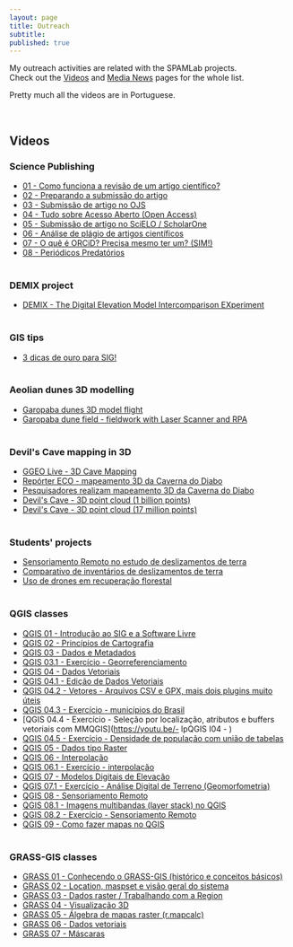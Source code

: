 ```yaml
---
layout: page
title: Outreach
subtitle:
published: true
---
```


My outreach activities are related with the SPAMLab projects.  
Check out the [Videos](https://spamlab.github.io/outreach/videos/) and [Media News](https://spamlab.github.io/outreach/news/) pages for the whole list.  

Pretty much all the videos are in Portuguese.  

&nbsp;&nbsp;
## Videos

### Science Publishing
- [01 - Como funciona a revisão de um artigo científico?](https://youtu.be/Q8c5bVG7fn4)  
- [02 - Preparando a submissão do artigo](https://youtu.be/cDS1_q8FxLU)  
- [03 - Submissão de artigo no OJS](https://youtu.be/6OAXx7KFxs0)  
- [04 - Tudo sobre Acesso Aberto (Open Access)](https://youtu.be/Gx5JYjxyg5Y)  
- [05 - Submissão de artigo no SciELO / ScholarOne](https://youtu.be//9sm-BeWanUo)  
- [06 - Análise de plágio de artigos científicos](https://youtu.be/ZpEX6JTQU1o)  
- [07 - O quê é ORCiD? Precisa mesmo ter um? (SIM!)](https://youtu.be/vnAeelLZ--0)  
- [08 - Periódicos Predatórios](https://youtu.be/DS0HydVh8Bg)  
&nbsp;

### DEMIX project
- [DEMIX - The Digital Elevation Model Intercomparison EXperiment](https://youtu.be/veZA4O1rU28 )  
&nbsp;

### GIS tips
- [3 dicas de ouro para SIG!](https://youtu.be/Tt7cx2Oazj4)  
&nbsp;

### Aeolian dunes 3D modelling
- [Garopaba dunes 3D model flight](https://youtu.be/U73C-In4dfs)  
- [Garopaba dune field - fieldwork with Laser Scanner and RPA](https://youtu.be/rATNm1UiQjc)  
&nbsp;

### Devil's Cave mapping in 3D
- [GGEO Live - 3D Cave Mapping](https://youtu.be/U73C-In4dfs)  
- [Repórter ECO - mapeamento 3D da Caverna do Diabo](https://youtu.be/nNgyycUB0j0?start=1193)  
- [Pesquisadores realizam mapeamento 3D da Caverna do Diabo](https://youtu.be/GAReBMfJetY)  
- [Devil's Cave - 3D point cloud (1 billion points)](https://youtu.be/giInjKLo17A)  
- [Devil's Cave - 3D point cloud (17 million points)](https://youtu.be/m2YZiTzs0yY)  
&nbsp;

### Students' projects
- [Sensoriamento Remoto no estudo de deslizamentos de terra](https://youtu.be/vgR69PpUadk)  
- [Comparativo de inventários de deslizamentos de terra](https://youtu.be/Qq0pb4fWxaA)  
- [Uso de drones em recuperação florestal](https://youtu.be/OvqemJBT_L4)  
&nbsp;

### QGIS classes
- [QGIS 01 - Introdução ao SIG e a Software Livre](https://youtu.be/V61_LQZpz60)  
- [QGIS 02 - Princípios de Cartografia](https://youtu.be/TNTPO1vTEoE)  
- [QGIS 03 - Dados e Metadados](https://youtu.be/J0YBk-oD6jo)  
- [QGIS 03.1 - Exercício - Georreferenciamento](https://youtu.be/siL_RJg3pPY)  
- [QGIS 04 - Dados Vetoriais](https://youtu.be/G4gepdqPOWo)  
- [QGIS 04.1 - Edição de Dados Vetoriais](https://youtu.be/gkXE5AQzwrM)  
- [QGIS 04.2 - Vetores - Arquivos CSV e GPX, mais dois plugins muito úteis](https://youtu.be/lnx5W7ULUwk)  
- [QGIS 04.3 - Exercício - municípios do Brasil](https://youtu.be/DHXn_qG8qm4)  
- [QGIS 04.4 - Exercício - Seleção por localização, atributos e buffers vetoriais com MMQGIS](https://youtu.be/- lpQGIS I04 - )  
- [QGIS 04.5 - Exercício - Densidade de população com união de tabelas](https://youtu.be/JMER9LTJpU4)  
- [QGIS 05 - Dados tipo Raster](https://youtu.be/Xyv1XIuZkdQ)  
- [QGIS 06 - Interpolação](https://youtu.be/tB-VrcrLM8Y)  
- [QGIS 06.1 - Exercício - interpolação](https://youtu.be/ASzSV_ND01A)  
- [QGIS 07 - Modelos Digitais de Elevação](https://youtu.be/KDlsy7_9CBo)  
- [QGIS 07.1 - Exercício - Análise Digital de Terreno (Geomorfometria)](https://youtu.be/tBVrcrLM8Y)  
- [QGIS 08 - Sensoriamento Remoto](https://youtu.be/eq4aLMffP9g)  
- [QGIS 08.1 - Imagens multibandas (layer stack) no QGIS](https://youtu.be/Z8345GjEC4k)  
- [QGIS 08.2 - Exercício - Sensoriamento Remoto](https://youtu.be/zg-CbRA3qTA)  
- [QGIS 09 - Como fazer mapas no QGIS](https://youtu.be/CmPWnjkdSMo)  
&nbsp;

### GRASS-GIS classes
- [GRASS 01 - Conhecendo o GRASS-GIS (histórico e conceitos básicos)](https://youtu.be/qvkjqPPFjIM)  
- [GRASS 02 - Location, maspset e visão geral do sistema](https://youtu.be/R6uqkN9j4bc)  
- [GRASS 03 - Dados raster / Trabalhando com a Region](https://youtu.be/4l6BCCXMwLA)  
- [GRASS 04 - Visualização 3D](https://youtu.be/JSMYjjsBEGo)  
- [GRASS 05 - Álgebra de mapas raster (r.mapcalc)](https://youtu.be/rgutNeD3nkE)  
- [GRASS 06 - Dados vetoriais](https://youtu.be/Sk02h1P_PPA)  
- [GRASS 07 - Máscaras](https://youtu.be/Sk02h1P_PPA)  
&nbsp;


<!-- - [](https://youtu.be/) -->





<!-- Pesquisadores realizam mapeamento 3D da Caverna do Diabo (by [Agência FAPESP](http://agencia.fapesp.br/pesquisadores-realizam-mapeamento-3d-da-caverna-do-diabo/30966/))  

 -->
